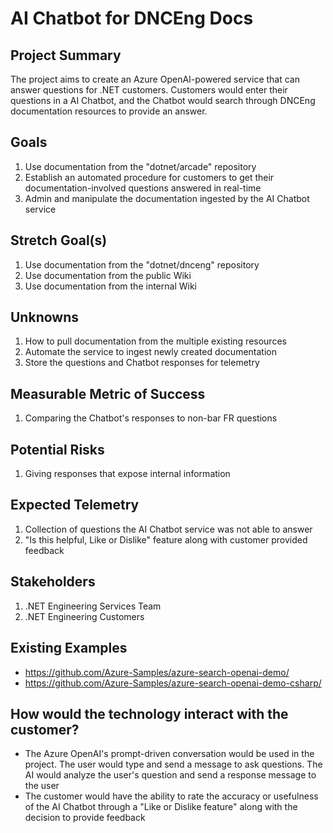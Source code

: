 # AI Chatbot for DNCEng Docs

## Project Summary
The project aims to create an Azure OpenAI-powered service that can answer questions for .NET customers. Customers would enter their questions in a AI Chatbot, and the Chatbot would search through DNCEng documentation resources to provide an answer.

## Goals 
1. Use documentation from the "dotnet/arcade" repository
2. Establish an automated procedure for customers to get their documentation-involved questions answered in real-time
3. Admin and manipulate the documentation ingested by the AI Chatbot service

## Stretch Goal(s)
1. Use documentation from the "dotnet/dnceng" repository
2. Use documentation from the public Wiki
3. Use documentation from the internal Wiki
## Unknowns
1. How to pull documentation from the multiple existing resources
2. Automate the service to ingest newly created documentation
3. Store the questions and Chatbot responses for telemetry

## Measurable Metric of Success
1. Comparing the Chatbot's responses to non-bar FR questions


## Potential Risks
1. Giving responses that expose internal information

## Expected Telemetry
1. Collection of questions the AI Chatbot service was not able to answer
2. "Is this helpful, Like or Dislike" feature along with customer provided feedback

## Stakeholders
1. .NET Engineering Services Team
2. .NET Engineering Customers

## Existing Examples
- https://github.com/Azure-Samples/azure-search-openai-demo/
- https://github.com/Azure-Samples/azure-search-openai-demo-csharp/

## How would the technology interact with the customer?
- The Azure OpenAI's prompt-driven conversation would be used in the project. The user would type and send a message to ask questions. The AI would analyze the user's question and send a response message to the user
- The customer would have the ability to rate the accuracy or usefulness of the AI Chatbot through a "Like or Dislike feature" along with the decision to provide feedback